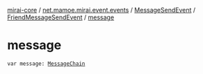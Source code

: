 [mirai-core](../../../index.md) / [net.mamoe.mirai.event.events](../../index.md) / [MessageSendEvent](../index.md) / [FriendMessageSendEvent](index.md) / [message](./message.md)

# message

`var message: `[`MessageChain`](../../../net.mamoe.mirai.message.data/-message-chain/index.md)
